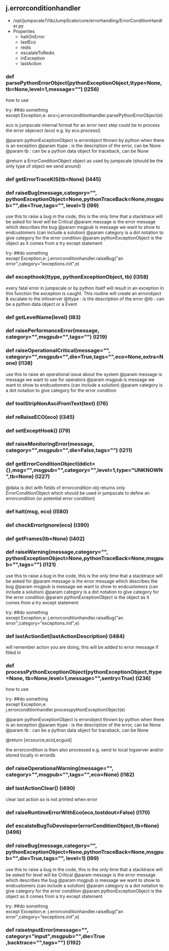 ## j.errorconditionhandler

- /opt/jumpscale7/lib/JumpScale/core/errorhandling/ErrorConditionHandler.py
- Properties
    - haltOnError
    - lastEco
    - redis
    - escalateToRedis
    - inException
    - lastAction

### def parsePythonErrorObject(pythonExceptionObject,ttype=None, tb=None,level=1,message="") (l256)

how to use

try:
    ##do something            
except Exception,e:
    eco=j.errorconditionhandler.parsePythonErrorObject(e)

eco is jumpscale internal format for an error 
next step could be to process the error objecect (eco) e.g. by eco.process()
    
@param pythonExceptionObject is errorobject thrown by python when there is an exception
@param ttype : is the description of the error, can be None
@param tb : can be a python data object for traceback, can be None

@return a ErrorConditionObject object as used by jumpscale (should be the only type of object we send around)

### def getErrorTraceKIS(tb=None) (l445)

### def raiseBug(message,category="", pythonExceptionObject=None,pythonTraceBack=None,msgpub="",die=True,tags="", level=1) (l99)

use this to raise a bug in the code, this is the only time that a stacktrace will be asked for
level will be Critical
@param message is the error message which describes the bug
@param msgpub is message we want to show to endcustomers (can include a solution)
@param category is a dot notation to give category for the error condition
@param pythonExceptionObject is the object as it comes from a try except statement

try:
    ##do something            
except Exception,e:
    j.errorconditionhandler.raiseBug("an error",category="exceptions.init",e)

### def excepthook(ttype, pythonExceptionObject, tb) (l358)

every fatal error in jumpscale or by python itself will result in an exception
in this function the exception is caught.
This routine will create an errorobject & escalate to the infoserver
@ttype : is the description of the error
@tb : can be a python data object or a Event

### def getLevelName(level) (l83)

### def raisePerformanceError(message, category="",msgpub="",tags="") (l219)

### def raiseOperationalCritical(message="", category="",msgpub="",die=True,tags="",eco=None,extra=None) (l138)

use this to raise an operational issue about the system
@param message is message we want to use for operators
@param msgpub is message we want to show to endcustomers (can include a solution)
@param category is a dot notation to give category for the error condition

### def toolStripNonAsciFromText(text) (l76)

### def reRaiseECO(eco) (l345)

### def setExceptHook() (l79)

### def raiseMonitoringError(message, category="",msgpub="",die=False,tags="") (l211)

### def getErrorConditionObject(ddict={},msg="",msgpub="",category="",level=1,type="UNKNOWN",tb=None) (l227)

@data is dict with fields of errorcondition obj
returns only ErrorConditionObject which should be used in jumpscale to define an errorcondition (or potential error condition)

### def halt(msg, eco) (l580)

### def checkErrorIgnore(eco) (l390)

### def getFrames(tb=None) (l402)

### def raiseWarning(message,category="", pythonExceptionObject=None,pythonTraceBack=None,msgpub="",tags="") (l121)

use this to raise a bug in the code, this is the only time that a stacktrace will be asked for
@param message is the error message which describes the bug
@param msgpub is message we want to show to endcustomers (can include a solution)
@param category is a dot notation to give category for the error condition
@param pythonExceptionObject is the object as it comes from a try except statement

try:
    ##do something            
except Exception,e:
    j.errorconditionhandler.raiseBug("an error",category="exceptions.init",e)

### def lastActionSet(lastActionDescription) (l484)

will remember action you are doing, this will be added to error message if filled in

### def processPythonExceptionObject(pythonExceptionObject,ttype=None, tb=None,level=1,message="",sentry=True) (l236)

how to use

try:
    ##do something            
except Exception,e:
    j.errorconditionhandler.processpythonExceptionObject(e)
    
@param pythonExceptionObject is errorobject thrown by python when there is an exception
@param ttype : is the description of the error, can be None
@param tb : can be a python data object for traceback, can be None

@return [ecsource,ecid,ecguid]

the errorcondition is then also processed e.g. send to local logserver and/or stored locally in errordb

### def raiseOperationalWarning(message="", category="",msgpub="",tags="",eco=None) (l182)

### def lastActionClear() (l490)

clear last action so is not printed when error

### def raiseRuntimeErrorWithEco(eco,tostdout=False) (l170)

### def escalateBugToDeveloper(errorConditionObject,tb=None) (l496)

### def raiseBug(message,category="", pythonExceptionObject=None,pythonTraceBack=None,msgpub="",die=True,tags="", level=1) (l99)

use this to raise a bug in the code, this is the only time that a stacktrace will be asked for
level will be Critical
@param message is the error message which describes the bug
@param msgpub is message we want to show to endcustomers (can include a solution)
@param category is a dot notation to give category for the error condition
@param pythonExceptionObject is the object as it comes from a try except statement

try:
    ##do something            
except Exception,e:
    j.errorconditionhandler.raiseBug("an error",category="exceptions.init",e)

### def raiseInputError(message="", category="input",msgpub="",die=True ,backtrace="",tags="") (l192)

